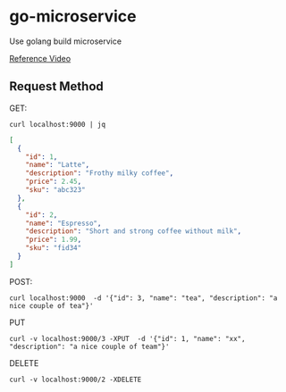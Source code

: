 # go-microservice
Use golang build microservice

[Reference Video](https://www.youtube.com/playlist?list=PLmD8u-IFdreyh6EUfevBcbiuCKzFk0EW_) 

## Request Method 

GET:
```curl
curl localhost:9000 | jq
```
```json
[
  {
    "id": 1,
    "name": "Latte",
    "description": "Frothy milky coffee",
    "price": 2.45,
    "sku": "abc323"
  },
  {
    "id": 2,
    "name": "Espresso",
    "description": "Short and strong coffee without milk",
    "price": 1.99,
    "sku": "fid34"
  }
]

```
POST: 
```curl
curl localhost:9000  -d '{"id": 3, "name": "tea", "description": "a nice couple of tea"}'
```
PUT
```curl
curl -v localhost:9000/3 -XPUT  -d '{"id": 1, "name": "xx", "description": "a nice couple of team"}'
```
DELETE
```curl
curl -v localhost:9000/2 -XDELETE
```
